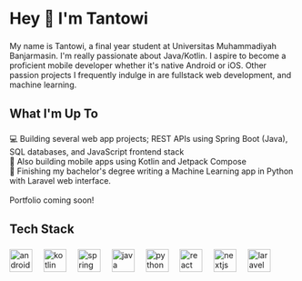 <h1 align="left">Hey 👋 I'm Tantowi</h1>

###

<p align="left">My name is Tantowi, a final year student at Universitas Muhammadiyah Banjarmasin. I'm really passionate about Java/Kotlin. I aspire to become a proficient mobile developer whether it's native Android or iOS. Other passion projects I frequently indulge in are fullstack web development, and machine learning.</p>

###

<h2 align="left">What I'm Up To</h2>

###

<p align="left">💻 Building several web app projects; REST APIs using Spring Boot (Java), SQL databases, and JavaScript frontend stack<br>📱 Also building mobile apps using Kotlin and Jetpack Compose<br>📖 Finishing my bachelor's degree writing a Machine Learning app in Python with Laravel web interface.<br><br>Portfolio coming soon!</p>

###

<h2 align="left">Tech Stack</h2>

###

<div align="left">
  <img src="https://cdn.jsdelivr.net/gh/devicons/devicon/icons/androidstudio/androidstudio-original.svg" height="40" alt="androidstudio logo"  />
  <img width="12" />
  <img src="https://cdn.jsdelivr.net/gh/devicons/devicon/icons/kotlin/kotlin-original.svg" height="40" alt="kotlin logo"  />
  <img width="12" />
  <img src="https://cdn.jsdelivr.net/gh/devicons/devicon/icons/spring/spring-original.svg" height="40" alt="spring logo"  />
  <img width="12" />
  <img src="https://cdn.jsdelivr.net/gh/devicons/devicon/icons/java/java-original.svg" height="40" alt="java logo"  />
  <img width="12" />
  <img src="https://cdn.jsdelivr.net/gh/devicons/devicon/icons/python/python-original.svg" height="40" alt="python logo"  />
  <img width="12" />
  <img src="https://cdn.jsdelivr.net/gh/devicons/devicon/icons/react/react-original.svg" height="40" alt="react logo"  />
  <img width="12" />
  <img src="https://cdn.jsdelivr.net/gh/devicons/devicon/icons/nextjs/nextjs-original.svg" height="40" alt="nextjs logo"  />
  <img width="12" />
  <img src="https://cdn.jsdelivr.net/gh/devicons/devicon/icons/laravel/laravel-original.svg" height="40" alt="laravel logo"  />
</div>

###
